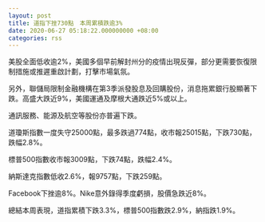 ```yaml
---
layout: post
title: 道指下挫730點　本周累積跌逾3%
date: 2020-06-27 05:18:22.000000000 +08:00
categories: rss
---
```


美股全面低收逾2%，美國多個早前解封州分的疫情出現反彈，部分更需要恢復限制措施或推遲重啟計劃，打擊市場氣氛。

另外，聯儲局限制金融機構在第3季派發股息及回購股份，消息拖累銀行股顯著下跌。高盛大跌近9%，美國運通及摩根大通跌近5%或以上。

通訊服務、能源及航空等股份亦普遍下跌。

道瓊斯指數一度失守25000點，最多跌過774點，收市報25015點，下跌730點，跌幅2.8%。

標普500指數收市報3009點，下跌74點，跌幅2.4%。

納斯達克指數低收2.6%，報9757點，下跌259點。

Facebook下挫逾8%。Nike意外錄得季度虧損，股價急跌近8%。

總結本周表現，道指累積下跌3.3%，標普500指數跌2.9%，納指跌1.9%。
